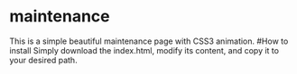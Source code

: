 # maintenance
This is a simple beautiful maintenance page with CSS3 animation.
#How to install
Simply download the index.html, modify its content, and copy it to your desired path.
